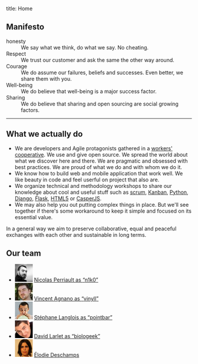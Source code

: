 title: Home

## <a id="manifesto"></a>Manifesto

<dl class="valeurs tbl">
  <dt><a id="honesty"></a>honesty</dt>
  <dd>We say what we think, do what we say. No cheating.</dd>

  <dt><a id="respect"></a>Respect</dt>
  <dd>We trust our customer and ask the same the other way around.</dd>

  <dt><a id="courage"></a>Courage</dt>
  <dd>We do assume our failures, beliefs and successes. Even better, we share them with you.</dd>

  <dt><a id="bien-être"></a>Well-being</dt>
  <dd>We do believe that well-being is a major success factor.</dd>

  <dt><a id="partage"></a>Sharing</dt>
  <dd>We do believe that sharing and open sourcing are social growing factors.</dd>
</dl>

---

## <a id="what-we-actually-do"></a>What we actually do

* We are developers and Agile protagonists gathered in a [workers' cooperative](https://en.wikipedia.org/wiki/Workers%27_co-operative). We use and give open source. We spread the world about what we discover here and there. We are pragmatic and obsessed with best practices. We are proud of what we do and with whom we do it.
* We know how to build web and mobile application that work well. We like beauty in code and feel userful on project that also are.
* We organize technical and methodology workshops to share our knowledge about cool and useful stuff such as [scrum](http://en.wikipedia.org/wiki/Scrum_%28software_development%29), [Kanban](http://en.wikipedia.org/wiki/Kanban_%28development%29), [Python](http://en.wikipedia.org/wiki/Python_%28programming_language%29), [Django](http://en.wikipedia.org/wiki/Django_%28web_framework%29), [Flask](http://flask.pocoo.org/), [HTML5](http://www.html5rocks.com/) or [CasperJS](http://casperjs.org/).
* We may also help you out putting complex things in place. But we'll see together if there's some workaround to keep it simple and focused on its essential value.

In a general way we aim to preserve collaborative, equal and peaceful exchanges with each other and sustainable in long terms.


## <a id="our-team"></a>Our team

<ul class="equipe">
  <li><img src="/static/images/nicolas-perriault.jpg" alt="Avatar Nicolas">
    <a href="https://nicolas.perriault.net/">Nicolas Perriault as <q>n1k0</q></a>
  </li>
  <li><img src="/static/images/vincent-agnano.jpg" alt="Avatar Vincent">
    <a href="http://vinyll.github.com/">Vincent Agnano as <q>vinyll</q></a>
  </li>
  <li><img src="/static/images/stephane-langlois.png" alt="Avatar Stéphane">
    <a href="m&#x61;ilto:stephane.langlois%40scopyleft&#46;fr">Stéphane Langlois as <q>pointbar</q></a>
  </li>
  <li><img src="/static/images/david-larlet.jpg" alt="Avatar David">
    <a href="https://larlet.fr/david/">David Larlet as <q>biologeek</q></a>
  </li>
  <li><img src="/static/images/elodie-deschamps.jpg" alt="Avatar Élodie">
    <a href="m&#x61;ilto:elodie.deschamps%40scopyleft&#46;fr">Élodie Deschamps</a>
  </li>
</ul>
